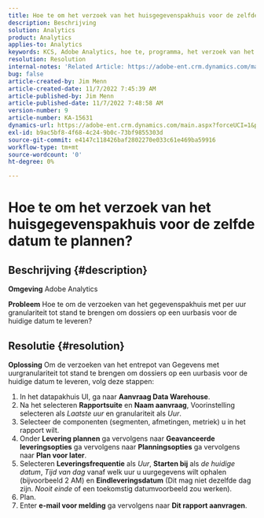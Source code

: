```yaml
---
title: Hoe te om het verzoek van het huisgegevenspakhuis voor de zelfde datum te plannen?
description: Beschrijving
solution: Analytics
product: Analytics
applies-to: Analytics
keywords: KCS, Adobe Analytics, hoe te, programma, het verzoek van het uurs gegevenspakhuis, zelfde datum
resolution: Resolution
internal-notes: 'Related Article: https://adobe-ent.crm.dynamics.com/main.aspx?appid=c8f3a4cd-a068-e911-a957-000d3a34e00b&pagetype=entityrecord&etn=knowledgearticle&id=b5d08a45-cea0-ea11-a812-000d3a303484'
bug: false
article-created-by: Jim Menn
article-created-date: 11/7/2022 7:45:39 AM
article-published-by: Jim Menn
article-published-date: 11/7/2022 7:48:58 AM
version-number: 9
article-number: KA-15631
dynamics-url: https://adobe-ent.crm.dynamics.com/main.aspx?forceUCI=1&pagetype=entityrecord&etn=knowledgearticle&id=f2576b26-705e-ed11-9561-6045bd0065f9
exl-id: b9ac5bf8-4f68-4c24-9b0c-73bf9855303d
source-git-commit: e4147c118426baf2802270e033c61e469ba59916
workflow-type: tm+mt
source-wordcount: '0'
ht-degree: 0%

---
```


# Hoe te om het verzoek van het huisgegevenspakhuis voor de zelfde datum te plannen?

## Beschrijving {#description}


<b>Omgeving</b>
Adobe Analytics

<b>Probleem</b>
Hoe te om de verzoeken van het gegevenspakhuis met per uur granulariteit tot stand te brengen om dossiers op een uurbasis voor de huidige datum te leveren?


## Resolutie {#resolution}


<b>Oplossing</b>
Om de verzoeken van het entrepot van Gegevens met uurgranulariteit tot stand te brengen om dossiers op een uurbasis voor de huidige datum te leveren, volg deze stappen:

1. In het datapakhuis UI, ga naar <b>Aanvraag Data Warehouse</b>.
2. Na het selecteren <b>Rapportsuite</b> en <b>Naam aanvraag</b>, Voorinstelling selecteren als *Laatste uur* en granulariteit als *Uur*.
3. Selecteer de componenten (segmenten, afmetingen, metriek) u in het rapport wilt.
4. Onder <b>Levering plannen</b> ga vervolgens naar <b>Geavanceerde leveringsopties</b> ga vervolgens naar <b>Planningsopties</b> ga vervolgens naar <b>Plan voor later</b>.
5. Selecteren <b>Leveringsfrequentie</b> als *Uur*, <b>Starten bij</b> als *de huidige datum*, *Tijd van dag* vanaf welk uur u uurgegevens wilt ophalen (bijvoorbeeld 2 AM) en <b>Eindleveringsdatum</b> (Dit mag niet dezelfde dag zijn. *Nooit einde* of een toekomstig datumvoorbeeld zou werken).
6. Plan.
7. Enter <b>e-mail voor melding</b> ga vervolgens naar <b>Dit rapport aanvragen</b>.
